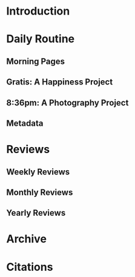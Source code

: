 # Introduction

# Daily Routine

## Morning Pages

## Gratis: A Happiness Project

## 8:36pm: A Photography Project

## Metadata

# Reviews

## Weekly Reviews

## Monthly Reviews

## Yearly Reviews

# Archive

# Citations
